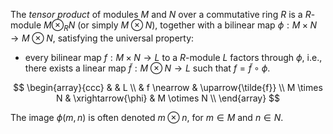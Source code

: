 The *tensor product* of modules $M$ and $N$ over a commutative ring $R$ is a $R$-module $M \otimes_{R} N$ (or simply $M \otimes N$), together with a bilinear map $\phi: M \times N \to M \otimes N$, satisfying the universal property:

- every bilinear map $f: M \times N \to L$ to a $R$-module $L$ factors through $\phi$, i.e., there exists a linear map $\tilde{f}: M \otimes N \to L$ such that $f = \tilde{f} \circ \phi$.

$$
\begin{array}{ccc}
 & & L \\
 & f \nearrow & \uparrow{\tilde{f}} \\
M \times N & \xrightarrow{\phi} & M \otimes N \\
\end{array}
$$

The image $\phi(m, n)$ is often denoted $m \otimes n$, for $m \in M$ and $n \in N$.
